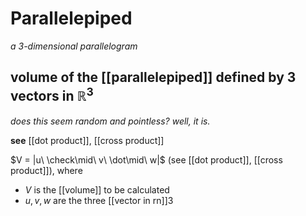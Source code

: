 # Parallelepiped

_a 3-dimensional parallelogram_

## volume of the [[parallelepiped]] defined by 3 vectors in $\mathbb R^3$

_does this seem random and pointless? well, it is._

**see** [[dot product]], [[cross product]]

$V = |u\ \check\mid\ v\ \dot\mid\ w|$ (see [[dot product]], [[cross product]]), where

- $V$ is the [[volume]] to be calculated
- $u, v, w$ are the three [[vector in rn]]3
